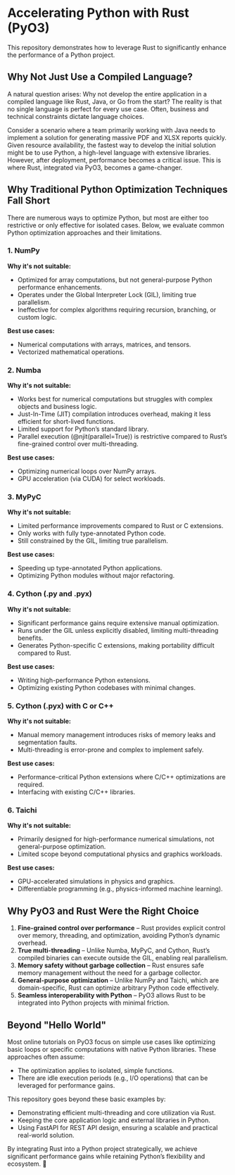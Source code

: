 # Accelerating Python with Rust (PyO3)

This repository demonstrates how to leverage Rust to significantly enhance the performance of a Python project.

## Why Not Just Use a Compiled Language?

A natural question arises: Why not develop the entire application in a compiled language like Rust, Java, or Go from the start? The reality is that no single language is perfect for every use case. Often, business and technical constraints dictate language choices.

Consider a scenario where a team primarily working with Java needs to implement a solution for generating massive PDF and XLSX reports quickly. Given resource availability, the fastest way to develop the initial solution might be to use Python, a high-level language with extensive libraries. However, after deployment, performance becomes a critical issue. This is where Rust, integrated via PyO3, becomes a game-changer.

## Why Traditional Python Optimization Techniques Fall Short

There are numerous ways to optimize Python, but most are either too restrictive or only effective for isolated cases. Below, we evaluate common Python optimization approaches and their limitations.

### 1. NumPy
**Why it's not suitable:**
- Optimized for array computations, but not general-purpose Python performance enhancements.
- Operates under the Global Interpreter Lock (GIL), limiting true parallelism.
- Ineffective for complex algorithms requiring recursion, branching, or custom logic.

**Best use cases:**
- Numerical computations with arrays, matrices, and tensors.
- Vectorized mathematical operations.

### 2. Numba
**Why it's not suitable:**
- Works best for numerical computations but struggles with complex objects and business logic.
- Just-In-Time (JIT) compilation introduces overhead, making it less efficient for short-lived functions.
- Limited support for Python’s standard library.
- Parallel execution (@njit(parallel=True)) is restrictive compared to Rust’s fine-grained control over multi-threading.

**Best use cases:**
- Optimizing numerical loops over NumPy arrays.
- GPU acceleration (via CUDA) for select workloads.

### 3. MyPyC
**Why it's not suitable:**
- Limited performance improvements compared to Rust or C extensions.
- Only works with fully type-annotated Python code.
- Still constrained by the GIL, limiting true parallelism.

**Best use cases:**
- Speeding up type-annotated Python applications.
- Optimizing Python modules without major refactoring.

### 4. Cython (.py and .pyx)
**Why it's not suitable:**
- Significant performance gains require extensive manual optimization.
- Runs under the GIL unless explicitly disabled, limiting multi-threading benefits.
- Generates Python-specific C extensions, making portability difficult compared to Rust.

**Best use cases:**
- Writing high-performance Python extensions.
- Optimizing existing Python codebases with minimal changes.

### 5. Cython (.pyx) with C or C++
**Why it's not suitable:**
- Manual memory management introduces risks of memory leaks and segmentation faults.
- Multi-threading is error-prone and complex to implement safely.

**Best use cases:**
- Performance-critical Python extensions where C/C++ optimizations are required.
- Interfacing with existing C/C++ libraries.

### 6. Taichi
**Why it's not suitable:**
- Primarily designed for high-performance numerical simulations, not general-purpose optimization.
- Limited scope beyond computational physics and graphics workloads.

**Best use cases:**
- GPU-accelerated simulations in physics and graphics.
- Differentiable programming (e.g., physics-informed machine learning).

## Why PyO3 and Rust Were the Right Choice

1. **Fine-grained control over performance** – Rust provides explicit control over memory, threading, and optimization, avoiding Python’s dynamic overhead.
2. **True multi-threading** – Unlike Numba, MyPyC, and Cython, Rust’s compiled binaries can execute outside the GIL, enabling real parallelism.
3. **Memory safety without garbage collection** – Rust ensures safe memory management without the need for a garbage collector.
4. **General-purpose optimization** – Unlike NumPy and Taichi, which are domain-specific, Rust can optimize arbitrary Python code effectively.
5. **Seamless interoperability with Python** – PyO3 allows Rust to be integrated into Python projects with minimal friction.

## Beyond "Hello World"

Most online tutorials on PyO3 focus on simple use cases like optimizing basic loops or specific computations with native Python libraries. These approaches often assume:
- The optimization applies to isolated, simple functions.
- There are idle execution periods (e.g., I/O operations) that can be leveraged for performance gains.

This repository goes beyond these basic examples by:
- Demonstrating efficient multi-threading and core utilization via Rust.
- Keeping the core application logic and external libraries in Python.
- Using FastAPI for REST API design, ensuring a scalable and practical real-world solution.

By integrating Rust into a Python project strategically, we achieve significant performance gains while retaining Python’s flexibility and ecosystem. 🚀

